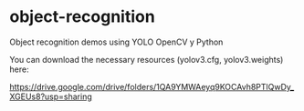 # object-recognition
Object recognition demos using YOLO OpenCV y Python

You can download the necessary resources (yolov3.cfg, yolov3.weights) here:

https://drive.google.com/drive/folders/1QA9YMWAeyq9KOCAvh8PTlQwDy_XGEUs8?usp=sharing
